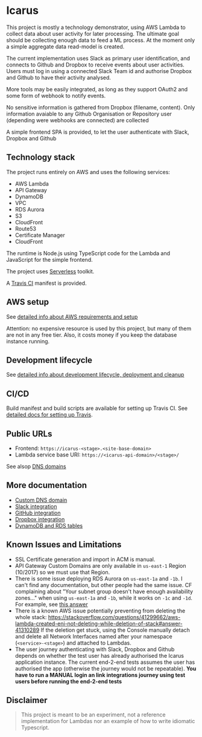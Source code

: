 # Icarus

This project is mostly a technology demonstrator, using AWS Lambda to collect data about user activity
for later processing.
The ultimate goal should be collecting enough data to feed a ML process. At the moment only a simple aggregate data read-model is created.

The current implementation uses Slack as primary user identification, and connects to Github and Dropbox to receive events about user activities.
Users must log in using a connected Slack Team id and authorise Dropbox and Github to have their activity analysed.

More tools may be easily integrated, as long as they support OAuth2 and some form of webhook to notify events.

No sensitive information is gathered from Dropbox (filename, content).
Only information avaiable to any Github Organisation or Repository user (depending were webhooks are connected) are collected

A simple frontend SPA is provided, to let the user authenticate with Slack, Dropbox and Github

## Technology stack

The project runs entirely on AWS and uses the following services:
- AWS Lambda
- API Gateway
- DynamoDB
- VPC
- RDS Aurora
- S3
- CloudFront
- Route53
- Certificate Manager
- CloudFront

The runtime is Node.js using TypeScript code for the Lambda and JavaScript for the simple frontend.

The project uses [Serverless](https://serverless.com/) toolkit.

A [Travis CI](https://travis-ci.org/) manifest is provided.


## AWS setup

See [detailed info about AWS requirements and setup](./docs/aws.md)

Attention: no expensive resource is used by this project, but many of them are not in any free tier. 
Also, it costs money if you keep the database instance running.

## Development lifecycle

See [detailed info about development lifecycle, deployment and cleanup](./docs/development.md)

## CI/CD

Build manifest and build scripts are available for setting up Travis CI.
See [detailed docs for setting up Travis](./docs/travis_ci.md).


## Public URLs

* Frontend: `https://icarus-<stage>.<site-base-domain>`
* Lambda service base URI: `https://<icarus-api-domain>/<stage>/`

See alsop [DNS domains](./docs/aws.md#DNS-Domains)

## More documentation


* [Custom DNS domain](./docs/custom_domain.md)
* [Slack integration](./docs/slack_integration.md)
* [GitHub integration](./docs/github_integration.md)
* [Dropbox integration](./docs/dropbox_integration.md)
* [DynamoDB and RDS tables](./docs/tables.md)


## Known Issues and Limitations

* SSL Certificate generation and import in ACM is manual.
* API Gateway Custom Domains are only available in `us-east-1` Region (10/2017) so we must use that Region.
* There is some issue deploying RDS Aurora on `us-east-1a` and `-1b`. I can't find any documentation, but other people had the same issue. CF complaining about "Your subnet group doesn't have enough availability zones..." when using `us-east-1a` and `-1b`, while it works on `-1c` and `-1d`. For example, see [this answer](https://stackoverflow.com/questions/44924723/creation-rds-aurora-cluster-via-cloudformation#answer-45340611)
* There is a known AWS issue potentially preventing from deleting the whole stack: https://stackoverflow.com/questions/41299662/aws-lambda-created-eni-not-deleting-while-deletion-of-stack#answer-41310289 If the deletion get stuck, using the Console manually detach and delete all Network Interfaces named after your namespace (`<service>-<stage>`) and attached to Lambdas.
* The user journey authenticating with Slack, Dropbox and Github depends on whether the test user has already authorised the Icarus application instance. The current end-2-end tests assumes the user has authorised the app (otherwise the journey would not be repeatable). **You have to run a MANUAL login an link integrations journey using test users before running the end-2-end tests**


## Disclaimer
> This project is meant to be an experiment, not a reference implementation for Lambdas nor an example of how to write idiomatic Typescript.
